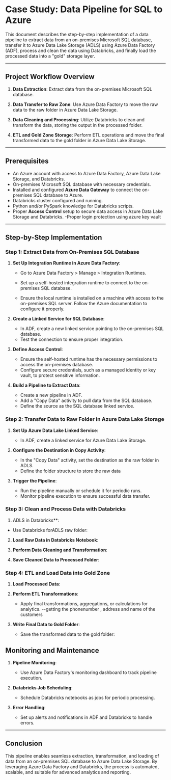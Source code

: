 # Case Study: Data Pipeline for SQL to Azure

This document describes the step-by-step implementation of a data pipeline to extract data from an on-premises Microsoft SQL database, transfer it to Azure Data Lake Storage (ADLS) using Azure Data Factory (ADF), process and clean the data using Databricks, and finally load the processed data into a "gold" storage layer.

---

## Project Workflow Overview

1. **Data Extraction**: Extract data from the on-premises Microsoft SQL database.
 
2. **Data Transfer to Raw Zone**: Use Azure Data Factory to move the raw data to the raw folder in Azure Data Lake Storage.  
3. **Data Cleaning and Processing**: Utilize Databricks to clean and transform the data, storing the output in the processed folder.  
4. **ETL and Gold Zone Storage**: Perform ETL operations and move the final transformed data to the gold folder in Azure Data Lake Storage.

---

## Prerequisites

- An Azure account with access to Azure Data Factory, Azure Data Lake Storage, and Databricks.
- On-premises Microsoft SQL database with necessary credentials.
- Installed and configured **Azure Data Gateway** to connect the on-premises SQL database to Azure.
- Databricks cluster configured and running.
- Python and/or PySpark knowledge for Databricks scripts.
- Proper **Access Control** setup to secure data access in Azure Data Lake Storage and Databricks.
-Proper login protection using azure key vault
---

## Step-by-Step Implementation

### Step 1: Extract Data from On-Premises SQL Database

1. **Set Up Integration Runtime in Azure Data Factory**:
   - Go to Azure Data Factory > Manage > Integration Runtimes.
   - Set up a self-hosted integration runtime to connect to the on-premises SQL database.
 
   - Ensure the local runtime is installed on a machine with access to the on-premises SQL server. Follow the Azure documentation to configure it properly.
 
2. **Create a Linked Service for SQL Database**:
   - In ADF, create a new linked service pointing to the on-premises SQL database.
   - Test the connection to ensure proper integration.
 

3. **Define Access Control**:
   - Ensure the self-hosted runtime has the necessary permissions to access the on-premises database.
   - Configure secure credentials, such as a managed identity or key vault, to protect sensitive information.

4. **Build a Pipeline to Extract Data**:
   - Create a new pipeline in ADF.
   - Add a "Copy Data" activity to pull data from the SQL database.
   - Define the source as the SQL database linked service.
  
### Step 2: Transfer Data to Raw Folder in Azure Data Lake Storage

1. **Set Up Azure Data Lake Linked Service**:
   - In ADF, create a linked service for Azure Data Lake Storage.

2. **Configure the Destination in Copy Activity**:
   - In the "Copy Data" activity, set the destination as the raw folder in ADLS.
   - Define the folder structure to store the raw data 
 

3. **Trigger the Pipeline**:
   - Run the pipeline manually or schedule it for periodic runs.
   - Monitor pipeline execution to ensure successful data transfer.
 
### Step 3: Clean and Process Data with Databricks

1.  ADLS in Databricks**:
   - Use Databricks forADLS raw folder:
2. **Load Raw Data in Databricks Notebook**:
 
3. **Perform Data Cleaning and Transformation**:
 
 
4. **Save Cleaned Data to Processed Folder**:
 
### Step 4: ETL and Load Data into Gold Zone

1. **Load Processed Data**:
 
2. **Perform ETL Transformations**:
   - Apply final transformations, aggregations, or calculations for analytics.
--getting the phonenumber , address and name of the customers 
3. **Write Final Data to Gold Folder**:
   - Save the transformed data to the gold folder:
 

## Monitoring and Maintenance

1. **Pipeline Monitoring**:
   - Use Azure Data Factory's monitoring dashboard to track pipeline execution.

2. **Databricks Job Scheduling**:
   - Schedule Databricks notebooks as jobs for periodic processing.

3. **Error Handling**:
   - Set up alerts and notifications in ADF and Databricks to handle errors.

---

## Conclusion

This pipeline enables seamless extraction, transformation, and loading of data from an on-premises SQL database to Azure Data Lake Storage. By leveraging Azure Data Factory and Databricks, the process is automated, scalable, and suitable for advanced analytics and reporting.

